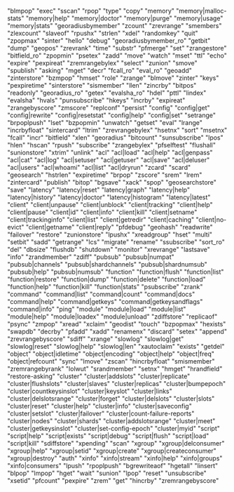 "blmpop"
"exec"
"sscan"
"rpop"
"type"
"copy"
"memory"
"memory|malloc-stats"
"memory|help"
"memory|doctor"
"memory|purge"
"memory|usage"
"memory|stats"
"georadiusbymember"
"zcount"
"zrevrange"
"smembers"
"zlexcount"
"slaveof"
"rpushx"
"strlen"
"xdel"
"randomkey"
"quit"
"zpopmax"
"sinter"
"hello"
"debug"
"georadiusbymember_ro"
"getbit"
"dump"
"geopos"
"zrevrank"
"time"
"substr"
"pfmerge"
"set"
"zrangestore"
"bitfield_ro"
"zpopmin"
"psetex"
"zadd"
"move"
"watch"
"mset"
"ttl"
"echo"
"expire"
"pexpireat"
"zremrangebylex"
"select"
"zunion"
"smove"
"spublish"
"asking"
"mget"
"decr"
"fcall_ro"
"eval_ro"
"geoadd"
"zinterstore"
"bzmpop"
"hmset"
"role"
"zrange"
"blmove"
"zinter"
"keys"
"pexpiretime"
"sinterstore"
"sismember"
"llen"
"zincrby"
"bitpos"
"readonly"
"georadius_ro"
"getex"
"evalsha_ro"
"hdel"
"pttl"
"lindex"
"evalsha"
"hvals"
"punsubscribe"
"hkeys"
"incrby"
"expireat"
"zrangebyscore"
"zmscore"
"replconf"
"persist"
"config"
"config|get"
"config|rewrite"
"config|resetstat"
"config|help"
"config|set"
"setrange"
"brpoplpush"
"lset"
"bzpopmin"
"unwatch"
"getset"
"eval"
"lrange"
"incrbyfloat"
"sintercard"
"ltrim"
"zrevrangebylex"
"hsetnx"
"sort"
"msetnx"
"fcall"
"incr"
"bitfield"
"xlen"
"georadius"
"bitcount"
"sunsubscribe"
"lpos"
"hlen"
"hscan"
"rpush"
"subscribe"
"zrangebylex"
"pfselftest"
"flushall"
"sunionstore"
"xtrim"
"unlink"
"acl"
"acl|load"
"acl|help"
"acl|genpass"
"acl|cat"
"acl|log"
"acl|setuser"
"acl|getuser"
"acl|save"
"acl|deluser"
"acl|users"
"acl|whoami"
"acl|list"
"acl|dryrun"
"zcard"
"scard"
"geosearch"
"hstrlen"
"expiretime"
"brpop"
"zscore"
"srem"
"lrem"
"zintercard"
"publish"
"bitop"
"bgsave"
"xack"
"spop"
"geosearchstore"
"save"
"latency"
"latency|reset"
"latency|graph"
"latency|help"
"latency|history"
"latency|doctor"
"latency|histogram"
"latency|latest"
"client"
"client|unpause"
"client|unblock"
"client|tracking"
"client|help"
"client|pause"
"client|id"
"client|info"
"client|kill"
"client|setname"
"client|trackinginfo"
"client|list"
"client|getredir"
"client|caching"
"client|no-evict"
"client|getname"
"client|reply"
"pfdebug"
"geohash"
"readwrite"
"failover"
"restore"
"zunionstore"
"lpushx"
"xreadgroup"
"hset"
"multi"
"setbit"
"sadd"
"getrange"
"lcs"
"migrate"
"rename"
"ssubscribe"
"sort_ro"
"del"
"dbsize"
"flushdb"
"shutdown"
"monitor"
"xrevrange"
"lastsave"
"info"
"zrandmember"
"zdiff"
"pubsub"
"pubsub|numpat"
"pubsub|channels"
"pubsub|shardchannels"
"pubsub|shardnumsub"
"pubsub|help"
"pubsub|numsub"
"function"
"function|flush"
"function|list"
"function|restore"
"function|dump"
"function|delete"
"function|load"
"function|help"
"function|kill"
"function|stats"
"psubscribe"
"zrank"
"command"
"command|list"
"command|count"
"command|docs"
"command|help"
"command|getkeys"
"command|getkeysandflags"
"command|info"
"ping"
"module"
"module|load"
"module|list"
"module|help"
"module|loadex"
"module|unload"
"zdiffstore"
"replicaof"
"psync"
"zmpop"
"xread"
"xclaim"
"geodist"
"touch"
"bzpopmax"
"hexists"
"swapdb"
"decrby"
"pfadd"
"xadd"
"renamenx"
"discard"
"setex"
"append"
"zrevrangebyscore"
"sdiff"
"xrange"
"slowlog"
"slowlog|get"
"slowlog|reset"
"slowlog|help"
"slowlog|len"
"xautoclaim"
"exists"
"getdel"
"object"
"object|idletime"
"object|encoding"
"object|help"
"object|freq"
"object|refcount"
"sync"
"lmove"
"zscan"
"hincrbyfloat"
"smismember"
"zremrangebyrank"
"lolwut"
"srandmember"
"setnx"
"hmget"
"hrandfield"
"restore-asking"
"cluster"
"cluster|addslots"
"cluster|replicate"
"cluster|flushslots"
"cluster|slaves"
"cluster|replicas"
"cluster|bumpepoch"
"cluster|countkeysinslot"
"cluster|keyslot"
"cluster|links"
"cluster|delslotsrange"
"cluster|forget"
"cluster|delslots"
"cluster|slots"
"cluster|reset"
"cluster|help"
"cluster|info"
"cluster|saveconfig"
"cluster|setslot"
"cluster|failover"
"cluster|count-failure-reports"
"cluster|nodes"
"cluster|shards"
"cluster|addslotsrange"
"cluster|meet"
"cluster|getkeysinslot"
"cluster|set-config-epoch"
"cluster|myid"
"script"
"script|help"
"script|exists"
"script|debug"
"script|flush"
"script|load"
"script|kill"
"sdiffstore"
"xpending"
"scan"
"xgroup"
"xgroup|delconsumer"
"xgroup|help"
"xgroup|setid"
"xgroup|create"
"xgroup|createconsumer"
"xgroup|destroy"
"auth"
"xinfo"
"xinfo|stream"
"xinfo|help"
"xinfo|groups"
"xinfo|consumers"
"lpush"
"rpoplpush"
"bgrewriteaof"
"hgetall"
"linsert"
"blpop"
"lmpop"
"hget"
"wait"
"sunion"
"lpop"
"reset"
"unsubscribe"
"xsetid"
"pfcount"
"pexpire"
"zrem"
"get"
"hincrby"
"zremrangebyscore"